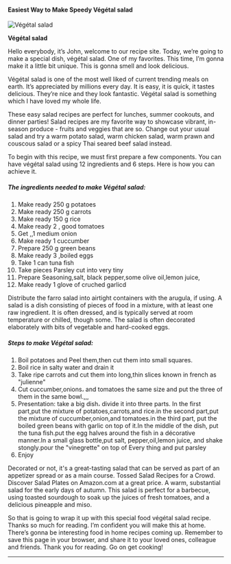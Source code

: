             

#### Easiest Way to Make Speedy Végétal salad

![Végétal salad](https://img-global.cpcdn.com/recipes/d9881c152365727e/751x532cq70/vegetal-salad-recipe-main-photo.jpg)

**Végétal salad**

Hello everybody, it’s John, welcome to our recipe site. Today, we’re going to make a special dish, végétal salad. One of my favorites. This time, I’m gonna make it a little bit unique. This is gonna smell and look delicious.

Végétal salad is one of the most well liked of current trending meals on earth. It’s appreciated by millions every day. It is easy, it is quick, it tastes delicious. They’re nice and they look fantastic. Végétal salad is something which I have loved my whole life.

These easy salad recipes are perfect for lunches, summer cookouts, and dinner parties! Salad recipes are my favorite way to showcase vibrant, in-season produce - fruits and veggies that are so. Change out your usual salad and try a warm potato salad, warm chicken salad, warm prawn and couscous salad or a spicy Thai seared beef salad instead.

To begin with this recipe, we must first prepare a few components. You can have végétal salad using 12 ingredients and 6 steps. Here is how you can achieve it.

##### The ingredients needed to make Végétal salad:

1.  Make ready 250 g potatoes
2.  Make ready 250 g carrots
3.  Make ready 150 g rice
4.  Make ready 2 , good tomatoes
5.  Get ,,1 medium onion
6.  Make ready 1 cuccumber
7.  Prepare 250 g green beans
8.  Make ready 3 ,boiled eggs
9.  Take 1 can tuna fish
10.  Take pieces Parsley cut into very tiny
11.  Prepare Seasoning,salt, black pepper,some olive oil,lemon juice,
12.  Make ready 1 glove of cruched garlicd

Distribute the farro salad into airtight containers with the arugula, if using. A salad is a dish consisting of pieces of food in a mixture, with at least one raw ingredient. It is often dressed, and is typically served at room temperature or chilled, though some. The salad is often decorated elaborately with bits of vegetable and hard-cooked eggs.

##### Steps to make Végétal salad:

1.  Boil potatoes and Peel them,then cut them into small squares.
2.  Boil rice in salty water and drain it
3.  Take ripe carrots and cut them into long,thin slices known in french as "julienne"
4.  Cut cuccumber,onions، and tomatoes the same size and put the three of them in the same bowl.,,,
5.  Presentation: take a big dish، divide it into three parts. In the first part,put the mixture of potatoes,carrots,and rice.in the second part,put the mixture of cuccumber,onion,and tomatoes.in the third part, put the boiled green beans with garlic on top of it.In the middle of the dish, put the tuna fish.put the egg halves around the fish in a décorative manner.In a small glass bottle,put salt, pepper,oil,lemon juice, and shake stongly.pour the "vinegrette" on top of Every thing and put parsley
6.  Enjoy

Decorated or not, it's a great-tasting salad that can be served as part of an appetizer spread or as a main course. Tossed Salad Recipes for a Crowd. Discover Salad Plates on Amazon.com at a great price. A warm, substantial salad for the early days of autumn. This salad is perfect for a barbecue, using toasted sourdough to soak up the juices of fresh tomatoes, and a delicious pineapple and miso.

So that is going to wrap it up with this special food végétal salad recipe. Thanks so much for reading. I’m confident you will make this at home. There’s gonna be interesting food in home recipes coming up. Remember to save this page in your browser, and share it to your loved ones, colleague and friends. Thank you for reading. Go on get cooking!

* * *
